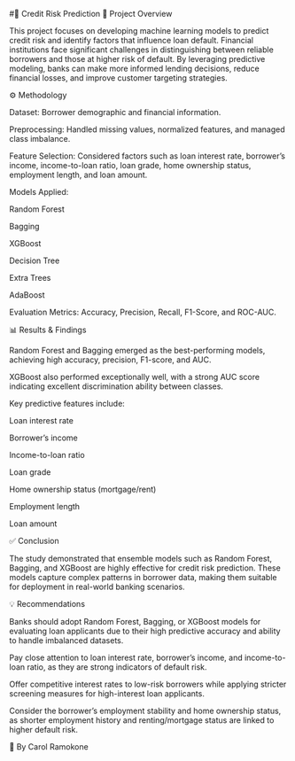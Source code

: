 #📌 Credit Risk Prediction
 🔎 Project Overview

This project focuses on developing machine learning models to predict credit risk and identify factors that influence loan default. Financial institutions face significant challenges in distinguishing between reliable borrowers and those at higher risk of default. By leveraging predictive modeling, banks can make more informed lending decisions, reduce financial losses, and improve customer targeting strategies.

⚙️ Methodology

Dataset: Borrower demographic and financial information.

Preprocessing: Handled missing values, normalized features, and managed class imbalance.

Feature Selection: Considered factors such as loan interest rate, borrower’s income, income-to-loan ratio, loan grade, home ownership status, employment length, and loan amount.

Models Applied:

Random Forest

Bagging

XGBoost

Decision Tree

Extra Trees

AdaBoost

Evaluation Metrics: Accuracy, Precision, Recall, F1-Score, and ROC-AUC.

📊 Results & Findings

Random Forest and Bagging emerged as the best-performing models, achieving high accuracy, precision, F1-score, and AUC.

XGBoost also performed exceptionally well, with a strong AUC score indicating excellent discrimination ability between classes.

Key predictive features include:

Loan interest rate

Borrower’s income

Income-to-loan ratio

Loan grade

Home ownership status (mortgage/rent)

Employment length

Loan amount

✅ Conclusion

The study demonstrated that ensemble models such as Random Forest, Bagging, and XGBoost are highly effective for credit risk prediction. These models capture complex patterns in borrower data, making them suitable for deployment in real-world banking scenarios.

💡 Recommendations

Banks should adopt Random Forest, Bagging, or XGBoost models for evaluating loan applicants due to their high predictive accuracy and ability to handle imbalanced datasets.

Pay close attention to loan interest rate, borrower’s income, and income-to-loan ratio, as they are strong indicators of default risk.

Offer competitive interest rates to low-risk borrowers while applying stricter screening measures for high-interest loan applicants.

Consider the borrower’s employment stability and home ownership status, as shorter employment history and renting/mortgage status are linked to higher default risk.

📌 By Carol Ramokone
